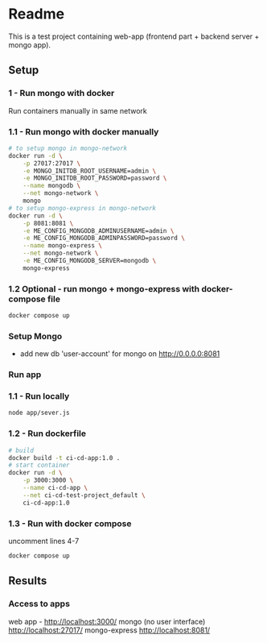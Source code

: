 # Readme

This is a test project containing web-app (frontend part + backend server + mongo app).

## Setup

### 1 - Run mongo with docker

Run containers manually in same network

### 1.1 - Run mongo with docker manually

```bash
# to setup mongo in mongo-network
docker run -d \
    -p 27017:27017 \
    -e MONGO_INITDB_ROOT_USERNAME=admin \
    -e MONGO_INITDB_ROOT_PASSWORD=password \
    --name mongodb \
    --net mongo-network \
    mongo
# to setup mongo-express in mongo-network
docker run -d \
    -p 8081:8081 \
    -e ME_CONFIG_MONGODB_ADMINUSERNAME=admin \
    -e ME_CONFIG_MONGODB_ADMINPASSWORD=password \
    --name mongo-express \
    --net mongo-network \
    -e ME_CONFIG_MONGODB_SERVER=mongodb \
    mongo-express
```

### 1.2 Optional - run mongo + mongo-express with docker-compose file

```bash
docker compose up
```

### Setup Mongo

- add new db 'user-account' for mongo on <http://0.0.0.0:8081>

### Run app

### 1.1 - Run locally

```bash
node app/sever.js
```

### 1.2 - Run dockerfile

```bash
# build
docker build -t ci-cd-app:1.0 .
# start container
docker run -d \
    -p 3000:3000 \
    --name ci-cd-app \
    --net ci-cd-test-project_default \
    ci-cd-app:1.0
```

### 1.3 - Run with docker compose

uncomment lines 4-7

```bash
docker compose up
```

## Results

### Access to apps

web app - <http://localhost:3000/>
mongo (no user interface) <http://localhost:27017/>
mongo-express <http://localhost:8081/>

